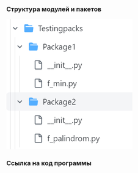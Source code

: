 ### Cтруктура модулей и пакетов ###
![](/Images/modules_structure.png)

### Ссылка на код программы ## 
